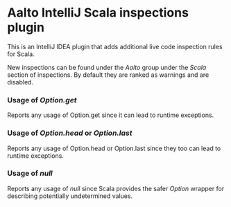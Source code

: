 # Aalto IntelliJ Scala inspections plugin

This is an IntelliJ IDEA plugin that adds additional live code inspection rules for Scala.

New inspections can be found under the *Aalto* group under the *Scala* section of inspections.
By default they are ranked as warnings and are disabled.

### Usage of *Option.get*

Reports any usage of Option.get since it can lead to runtime exceptions.

### Usage of *Option.head* or *Option.last*

Reports any usage of Option.head or Option.last since they too can lead to runtime exceptions.

### Usage of *null*

Reports any usage of *null* since Scala provides the safer *Option* wrapper for describing potentially undetermined values.



